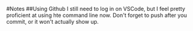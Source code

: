 #Notes
##Using Github
I still need to log in on VSCode, but I feel pretty proficient at using hte command line now.
Don't forget to push after you commit, or it won't actually show up.

